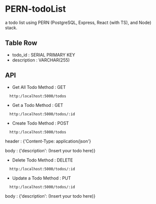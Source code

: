# PERN-todoList
a todo list using PERN (PostgreSQL, Express, React (with TS), and Node) stack. 

## Table Row 
- todo_id : SERIAL PRIMARY KEY
- description : VARCHAR(255)

## API
- Get All Todo 
Method : GET
```
  http:/localhost:5000/todos
```
- Get a Todo 
Method : GET 

```
  http:/localhost:5000/todos/:id
```
- Create Todo 
Method : POST
```
  http:/localhost:5000/todos
```
header : {'Content-Type: application/json'}

body : {'description': (Insert your todo here)}
- Delete Todo 
Method : DELETE
```
  http:/localhost:5000/todos/:id
```
- Update a Todo
Method : PUT
```
  http:/localhost:5000/todos/:id
```
body : {'description': (Insert your todo here)}
